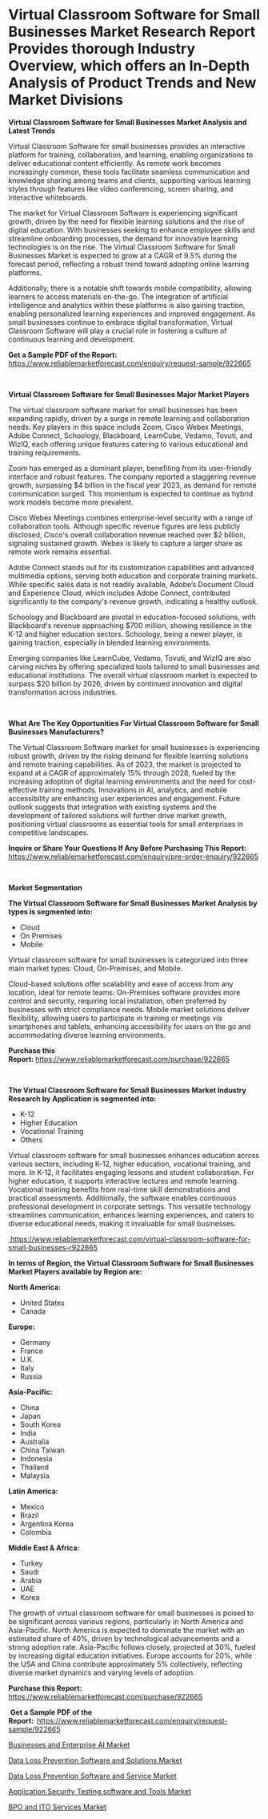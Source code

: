 <p><h1>Virtual Classroom Software for Small Businesses Market Research Report Provides thorough Industry Overview, which offers an In-Depth Analysis of Product Trends and New Market Divisions</h1></p><p><strong>Virtual Classroom Software for Small Businesses Market Analysis and Latest Trends</strong></p>
<p><p>Virtual Classroom Software for small businesses provides an interactive platform for training, collaboration, and learning, enabling organizations to deliver educational content efficiently. As remote work becomes increasingly common, these tools facilitate seamless communication and knowledge sharing among teams and clients, supporting various learning styles through features like video conferencing, screen sharing, and interactive whiteboards.</p><p>The market for Virtual Classroom Software is experiencing significant growth, driven by the need for flexible learning solutions and the rise of digital education. With businesses seeking to enhance employee skills and streamline onboarding processes, the demand for innovative learning technologies is on the rise. The Virtual Classroom Software for Small Businesses Market is expected to grow at a CAGR of 9.5% during the forecast period, reflecting a robust trend toward adopting online learning platforms.</p><p>Additionally, there is a notable shift towards mobile compatibility, allowing learners to access materials on-the-go. The integration of artificial intelligence and analytics within these platforms is also gaining traction, enabling personalized learning experiences and improved engagement. As small businesses continue to embrace digital transformation, Virtual Classroom Software will play a crucial role in fostering a culture of continuous learning and development.</p></p>
<p><strong>Get a Sample PDF of the Report:&nbsp;</strong> <a href="https://www.reliablemarketforecast.com/enquiry/request-sample/922665?utm_campaign=1899&utm_medium=2&utm_source=Github&utm_content=ia&utm_term=07032025&utm_id=virtual-classroom-software-for-small-businesses">https://www.reliablemarketforecast.com/enquiry/request-sample/922665</a></p>
<p>&nbsp;</p>
<p><strong>Virtual Classroom Software for Small Businesses Major Market Players</strong></p>
<p><p>The virtual classroom software market for small businesses has been expanding rapidly, driven by a surge in remote learning and collaboration needs. Key players in this space include Zoom, Cisco Webex Meetings, Adobe Connect, Schoology, Blackboard, LearnCube, Vedamo, Tovuti, and WizIQ, each offering unique features catering to various educational and training requirements.</p><p>Zoom has emerged as a dominant player, benefiting from its user-friendly interface and robust features. The company reported a staggering revenue growth, surpassing $4 billion in the fiscal year 2023, as demand for remote communication surged. This momentum is expected to continue as hybrid work models become more prevalent.</p><p>Cisco Webex Meetings combines enterprise-level security with a range of collaboration tools. Although specific revenue figures are less publicly disclosed, Cisco's overall collaboration revenue reached over $2 billion, signaling sustained growth. Webex is likely to capture a larger share as remote work remains essential.</p><p>Adobe Connect stands out for its customization capabilities and advanced multimedia options, serving both education and corporate training markets. While specific sales data is not readily available, Adobe’s Document Cloud and Experience Cloud, which includes Adobe Connect, contributed significantly to the company's revenue growth, indicating a healthy outlook.</p><p>Schoology and Blackboard are pivotal in education-focused solutions, with Blackboard's revenue approaching $700 million, showing resilience in the K-12 and higher education sectors. Schoology, being a newer player, is gaining traction, especially in blended learning environments.</p><p>Emerging companies like LearnCube, Vedamo, Tovuti, and WizIQ are also carving niches by offering specialized tools tailored to small businesses and educational institutions. The overall virtual classroom market is expected to surpass $20 billion by 2026, driven by continued innovation and digital transformation across industries.</p></p>
<p>&nbsp;</p>
<p><strong>What Are The Key Opportunities For Virtual Classroom Software for Small Businesses Manufacturers?</strong></p>
<p><p>The Virtual Classroom Software market for small businesses is experiencing robust growth, driven by the rising demand for flexible learning solutions and remote training capabilities. As of 2023, the market is projected to expand at a CAGR of approximately 15% through 2028, fueled by the increasing adoption of digital learning environments and the need for cost-effective training methods. Innovations in AI, analytics, and mobile accessibility are enhancing user experiences and engagement. Future outlook suggests that integration with existing systems and the development of tailored solutions will further drive market growth, positioning virtual classrooms as essential tools for small enterprises in competitive landscapes.</p></p>
<p><strong>Inquire or Share Your Questions If Any Before Purchasing This Report:</strong> <a href="https://www.reliablemarketforecast.com/enquiry/pre-order-enquiry/922665?utm_campaign=1899&utm_medium=2&utm_source=Github&utm_content=ia&utm_term=07032025&utm_id=virtual-classroom-software-for-small-businesses">https://www.reliablemarketforecast.com/enquiry/pre-order-enquiry/922665</a></p>
<p>&nbsp;</p>
<p><strong>Market Segmentation</strong></p>
<p><strong>The Virtual Classroom Software for Small Businesses Market Analysis by types is segmented into:</strong></p>
<p><ul><li>Cloud</li><li>On Premises</li><li>Mobile</li></ul></p>
<p><p>Virtual classroom software for small businesses is categorized into three main market types: Cloud, On-Premises, and Mobile. </p><p>Cloud-based solutions offer scalability and ease of access from any location, ideal for remote teams. On-Premises software provides more control and security, requiring local installation, often preferred by businesses with strict compliance needs. Mobile market solutions deliver flexibility, allowing users to participate in training or meetings via smartphones and tablets, enhancing accessibility for users on the go and accommodating diverse learning environments.</p></p>
<p><strong>Purchase this Report:&nbsp;</strong><a href="https://www.reliablemarketforecast.com/purchase/922665?utm_campaign=1899&utm_medium=2&utm_source=Github&utm_content=ia&utm_term=07032025&utm_id=virtual-classroom-software-for-small-businesses">https://www.reliablemarketforecast.com/purchase/922665</a></p>
<p>&nbsp;</p>
<p><strong>The Virtual Classroom Software for Small Businesses Market Industry Research by Application is segmented into:</strong></p>
<p><ul><li>K-12</li><li>Higher Education</li><li>Vocational Training</li><li>Others</li></ul></p>
<p><p>Virtual classroom software for small businesses enhances education across various sectors, including K-12, higher education, vocational training, and more. In K-12, it facilitates engaging lessons and student collaboration. For higher education, it supports interactive lectures and remote learning. Vocational training benefits from real-time skill demonstrations and practical assessments. Additionally, the software enables continuous professional development in corporate settings. This versatile technology streamlines communication, enhances learning experiences, and caters to diverse educational needs, making it invaluable for small businesses.</p></p>
<p><a href="https://www.reliablemarketforecast.com/virtual-classroom-software-for-small-businesses-r922665?utm_campaign=1899&utm_medium=2&utm_source=Github&utm_content=ia&utm_term=07032025&utm_id=virtual-classroom-software-for-small-businesses">&nbsp;https://www.reliablemarketforecast.com/virtual-classroom-software-for-small-businesses-r922665</a></p>
<p><strong>In terms of Region, the Virtual Classroom Software for Small Businesses Market Players available by Region are:</strong></p>
<p>
    <p> <strong> North America: </strong>
        <ul>
            <li>United States</li>
            <li>Canada</li>
        </ul>
        </p> 
    <p> <strong> Europe: </strong>
        <ul>
            <li>Germany</li>
            <li>France</li>
            <li>U.K.</li>
            <li>Italy</li>
            <li>Russia</li>
        </ul>
        </p> 
    <p> <strong> Asia-Pacific: </strong>
        <ul>
            <li>China</li>
            <li>Japan</li>
            <li>South Korea</li>
            <li>India</li>
            <li>Australia</li>
            <li>China Taiwan</li>
            <li>Indonesia</li>
            <li>Thailand</li>
            <li>Malaysia</li>
        </ul>
        </p> 
    <p> <strong> Latin America: </strong>
        <ul>
            <li>Mexico</li>
            <li>Brazil</li>
            <li>Argentina Korea</li>
            <li>Colombia</li>
        </ul>
        </p> 
    <p> <strong> Middle East & Africa: </strong>
        <ul>
            <li>Turkey</li>
            <li>Saudi</li>
            <li>Arabia</li>
            <li>UAE</li>
            <li>Korea</li>
        </ul>
    </p>
    </p>
<p><p>The growth of virtual classroom software for small businesses is poised to be significant across various regions, particularly in North America and Asia-Pacific. North America is expected to dominate the market with an estimated share of 40%, driven by technological advancements and a strong adoption rate. Asia-Pacific follows closely, projected at 30%, fueled by increasing digital education initiatives. Europe accounts for 20%, while the USA and China contribute approximately 5% collectively, reflecting diverse market dynamics and varying levels of adoption.</p></p>
<p><strong>Purchase this Report: </strong><a href="https://www.reliablemarketforecast.com/purchase/922665?utm_campaign=1899&utm_medium=2&utm_source=Github&utm_content=ia&utm_term=07032025&utm_id=virtual-classroom-software-for-small-businesses">https://www.reliablemarketforecast.com/purchase/922665</a></p>
<p>&nbsp;<strong>Get a Sample PDF of the Report:&nbsp;&nbsp;</strong><a href="https://www.reliablemarketforecast.com/enquiry/request-sample/922665?utm_campaign=1899&utm_medium=2&utm_source=Github&utm_content=ia&utm_term=07032025&utm_id=virtual-classroom-software-for-small-businesses">https://www.reliablemarketforecast.com/enquiry/request-sample/922665</a></p>
<p><strong></strong></p>
<p><p><a href="https://github.com/haklagjbj/Market-Research-Report-List-1/blob/main/businesses-and-enterprise-ai-market.md?utm_campaign=1899&utm_medium=2&utm_source=Github&utm_content=ia&utm_term=07032025&utm_id=virtual-classroom-software-for-small-businesses">Businesses and Enterprise AI Market</a></p><p><a href="https://github.com/kemauteve/Market-Research-Report-List-1/blob/main/data-loss-prevention-software-and-solutions-market.md?utm_campaign=1899&utm_medium=2&utm_source=Github&utm_content=ia&utm_term=07032025&utm_id=virtual-classroom-software-for-small-businesses">Data Loss Prevention Software and Solutions Market</a></p><p><a href="https://github.com/habyoneub/Market-Research-Report-List-1/blob/main/data-loss-prevention-software-and-service-market.md?utm_campaign=1899&utm_medium=2&utm_source=Github&utm_content=ia&utm_term=07032025&utm_id=virtual-classroom-software-for-small-businesses">Data Loss Prevention Software and Service Market</a></p><p><a href="https://github.com/drissahrouk/Market-Research-Report-List-1/blob/main/application-security-testing-software-and-tools-market.md?utm_campaign=1899&utm_medium=2&utm_source=Github&utm_content=ia&utm_term=07032025&utm_id=virtual-classroom-software-for-small-businesses">Application Security Testing software and Tools Market</a></p><p><a href="https://github.com/nxauwedaroui2/Market-Research-Report-List-1/blob/main/bpo-and-ito-services-market.md?utm_campaign=1899&utm_medium=2&utm_source=Github&utm_content=ia&utm_term=07032025&utm_id=virtual-classroom-software-for-small-businesses">BPO and ITO Services Market</a></p></p>